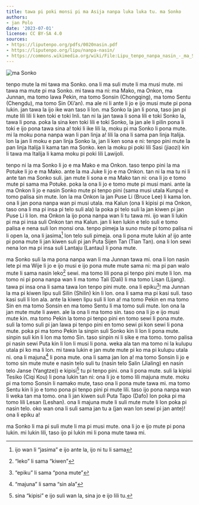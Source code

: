 ```yaml
---
title: tawa pi poki monsi pi ma Asija nanpa luka luka tu. ma Sonko
authors:
- jan Polo
date: '2023-07-01'
license: CC BY-SA 4.0
sources:
- https://liputenpo.org/pdfs/0020nasin.pdf
- https://liputenpo.org/lipu/nanpa-nasin/
- https://commons.wikimedia.org/wiki/File:Lipu_tenpo_nanpa_nasin_-_ma_Sonko.png
---
```


![ma Sonko](https://upload.wikimedia.org/wikipedia/commons/0/09/Lipu_tenpo_nanpa_nasin_-_ma_Sonko.png)

tenpo mute la mi tawa ma Sonko. ona li ma suli mute li ma musi mute. mi tawa ma mute pi ma Sonko. mi tawa ma ni: ma Mako, ma Onkon, ma Junnan, ma tomo lawa Pekin, ma tomo Sonsin (Chongqing), ma tomo Sentu (Chengdu), ma tomo Sin (Xi’an). ma ale ni li ante li jo e ijo musi mute pi pona lukin. jan tawa la ijo ike wan taso li lon. ma Sonko la jan li pona, taso jan pi mute lili lili li ken toki e toki Inli. tan ni la jan tawa li sona lili e toki Sonko la, tawa li pona. poka la sina ken toki lili e toki Sonko, la jan ale li pilin pona li toki e ijo pona tawa sina a! toki li ike lili la, moku pi ma Sonko li pona mute. mi la moku pona nanpa wan li pan linja a! lili la ona li sama pan linja Italija. lon la jan li moku e pan linja Sonko la, jan li ken sona e ni: tenpo pini mute la pan linja Italija li kama tan ma Sonko. ken la moku pi poki lili Sasi (jiaozi) kin li tawa ma Italija li kama moku pi poki lili Lawijoli.

tenpo ni la ma Sonko li jo e ma Mako e ma Onkon. taso tenpo pini la ma Potuke li jo e ma Mako. ante la ma Juke li jo e ma Onkon. tan ni la ma tu ni li ante tan ma Sonko suli. jan mute li sona e ma Mako tan ni: ona li jo e tomo mute pi sama ma Potuke. poka la ona li jo e tomo mute pi musi mani. ante la ma Onkon li jo e nasin Sonko mute pi tenpo pini (sama musi utala Kunpu) e tomo palisa sin mute. lon la ma Onkon la jan Puse Li (Bruce Lee) li kama lon. ona li jan pona nanpa wan pi musi utala. ma Kalun (ona li kipisi pi ma Onkon, taso ona li ma pi insa pi telo suli ala) la poka pi telo suli la jan kiwen pi jan Puse Li li lon. ma Onkon la ijo pona nanpa wan li tu tawa mi. ijo wan li lukin pi ma pi insa suli Onkon tan ma Kalun. jan li ken lukin e telo suli e tomo palisa e nena suli lon monsi ona. tenpo pimeja la suno mute pi tomo palisa ni li open la, ona li jasima[^1] lon telo suli pimeja. ona li pona mute lukin a! ijo ante pi pona mute li jan kiwen suli pi jan Puta Sijen Tan (Tian Tan). ona li lon sewi nena lon ma pi insa suli Lantaju (Lantau) li pona mute.

[^1]: ijo wan li “jasima” e ijo ante la, ijo ni tu li sama

ma Sonko suli la ma pona nanpa wan li ma Junnan tawa mi. ona li lon nasin lete pi ma Wije li jo e ijo musi e ijo pona mute mute sama ni: ma pi pan walo mute li sama nasin leko[^2] sewi. ma tomo lili pona pi tenpo pini mute li lon. ma tomo ni pi pona nanpa wan li ma tomo Tali (Dali) li ma tomo Lisan (Lijang). tawa pi insa ona li sama tawa lon tenpo pini mute. ona li epiku[^3]! ma Junnan la ma pi kiwen lipu suli Silin (Shilin) kin li lon. ona li sama ma pi kasi suli. taso kasi suli li lon ala. ante la kiwen lipu suli li lon a! ma tomo Pekin en ma tomo Sin en ma tomo Sonsin en ma tomo Sentu li ma tomo suli mute. lon ona la jan mute mute li awen. ale la ona li ma tomo sin. taso ona li jo e ijo musi mute kin. ma tomo Pekin la tomo pi tenpo pini en tomo sewi li pona mute. suli la tomo suli pi jan lawa pi tenpo pini en tomo sewi pi kon sewi li pona mute. poka pi ma tomo Pekin la sinpin suli Sonko kin li lon li pona mute. sinpin suli kin li lon ma tomo Sin. taso sinpin ni li sike e ma tomo. tomo palisa pi nasin sewi Puta kin li lon li musi li pona. weka ala tan ma tomo ni la kulupu utala pi ko ma li lon. mi tawa lukin e jan mute mute pi ko ma pi kulupu utala ni. ona li majuna[^4] li pona mute. ona li sama jan lon a! ma tomo Sonsin li jo e tomo sin mute mute e nasin telo suli tu (nasin telo Salin (Jialing) en nasin telo Janse (Yangtze)) e kipisi[^5] tu pi tenpo pini. ona li pona mute. suli la kipisi Tesiko (Ciqi Kou) li pona lukin tan ni: ona li jo e tomo lili majuna mute. moku pi ma tomo Sonsin li namako mute, taso ona li pona mute tawa mi. ma tomo Sentu kin li jo e tomo pona pi tenpo pini pi mute lili. taso ijo pona nanpa wan li weka tan ma tomo. ona li jan kiwen suli Puta Tapo (Dafo) lon poka pi ma tomo lili Lesan (Leshan). ona li majuna mute li suli mute mute li lon poka pi nasin telo. oko wan ona li suli sama jan tu a (jan wan lon sewi pi jan ante)! ona li epiku a!

[^2]: “leko” li sama “kiwen”
[^3]: “epiku” li sama “pona mute”
[^4]: “majuna” li sama “sin ala”
[^5]: sina “kipisi” e ijo suli wan la, sina jo e ijo lili tu.

ma Sonko li ma pi suli mute li ma pi musi mute. ona li jo e ijo mute pi pona lukin. mi lukin lili, taso ijo pi lukin mi li pona mute tawa mi.